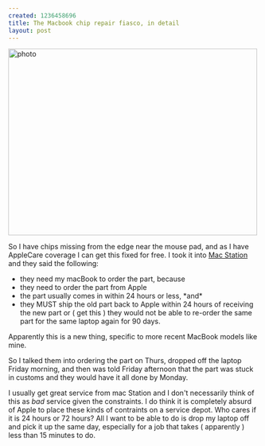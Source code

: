 ```yaml
--- 
created: 1236458696
title: The Macbook chip repair fiasco, in detail
layout: post
---
```

<div><a href="http://www.flickr.com/photos/anisotropic/3335476837/" title="photo by canuckistani, on Flickr"><img src="http://farm4.static.flickr.com/3345/3335476837_88c1a2f0a8.jpg" width="500" height="375" alt="photo" /></a></div>

So I have chips missing from the edge near the mouse pad, and as I have AppleCare coverage I can get this fixed for free. I took it into <a href="http://www.macstation.com/">Mac Station</a> and they said the following:

<ul><li>they need my macBook to order the part, because</li>
<li>they need to order the part from Apple</li>
<li>the part usually comes in within 24 hours or less, *and*</li>
<li>they MUST ship the old part back to Apple within 24 hours of receiving the new part or ( get this ) they would not be able to re-order the same part for the same laptop again for 90 days.</li></ul>

Apparently this is a new thing, specific to more recent MacBook models like mine.

So I talked them into ordering the part on Thurs, dropped off the laptop Friday morning, and then was told Friday afternoon that the part was stuck in customs and they would have it all done by Monday. 

I usually get great service from mac Station and I don't necessarily think of this as *bad* service given the constraints. I do think it is completely absurd of Apple to place these kinds of contraints on a service depot. Who cares if it is 24 hours or 72 hours? All I want to be able to do is drop my laptop off and pick it up the same day, especially for a job that takes ( apparently ) less than 15 minutes to do.
